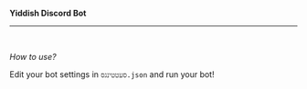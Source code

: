 **Yiddish Discord Bot**
<hr>
<br>

*How to use?*
<br>

Edit your bot settings in `סעטטינגס.json` and run your bot!
